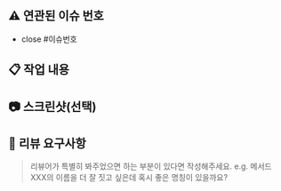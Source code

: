 ## ⚠️ 연관된 이슈 번호 <!--이슈번호를 작성해주세요 e.g. #11 -->
- close #이슈번호
## 📋 작업 내용

## 📷 스크린샷(선택) 

## 💬 리뷰 요구사항
> 리뷰어가 특별히 봐주었으면 하는 부분이 있다면 작성해주세요.
> e.g. 메서드 XXX의 이름을 더 잘 짓고 싶은데 혹시 좋은 명칭이 있을까요?
